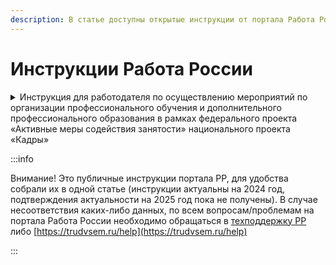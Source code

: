 ```yaml
---
description: В статье доступны открытые инструкции от портала Работа России
---
```


# Инструкции Работа России

<details>

<summary>Инструкция для работодателя по осуществлению мероприятий по организации профессионального обучения и дополнительного профессионального образования в рамках федерального проекта «Активные меры содействия занятости» национального проекта «Кадры»</summary>

1. Работодатель регистрируется на портале Работа России
2. Включает прием заявлений
3. Отправляет информационные письма о возможности подписания договора о намерениях со своими текущими или потенциальными сотрудниками. (Письмо придет на почту не ранее, чем за 15 дней до старта обучения)

</details>

:::info

Внимание! Это публичные инструкции портала РР, для удобства собрали их в одной статье (инструкции актуальны на 2024 год, подтверждения актуальности на 2025 год пока не получены). В случае несоответствия каких-либо данных,  по всем вопросам/проблемам на портала Работа России необходимо обращаться в [техподдержку РР](https://trudvsem.ru/feedback?userType=unauthorised_candidate\&theme=education\&question=registration\&questionType=consultation) либо [https://trudvsem.ru/help](https://trudvsem.ru/help)

:::
